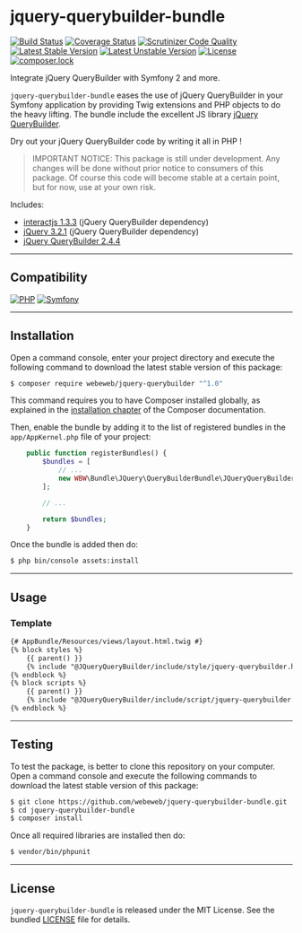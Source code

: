 jquery-querybuilder-bundle
==========================

[![Build Status](https://img.shields.io/travis/webeweb/jquery-querybuilder-bundle/master.svg?style=flat-square)](https://travis-ci.org/webeweb/jquery-querybuilder-bundle)
[![Coverage Status](https://img.shields.io/coveralls/webeweb/jquery-querybuilder-bundle/master.svg?style=flat-square)](https://coveralls.io/github/webeweb/jquery-querybuilder-bundle?branch=master)
[![Scrutinizer Code Quality](https://img.shields.io/scrutinizer/quality/g/webeweb/jquery-querybuilder-bundle/master.svg?style=flat-square)](https://scrutinizer-ci.com/g/webeweb/jquery-querybuilder-bundle/?branch=master)
[![Latest Stable Version](https://img.shields.io/packagist/v/webeweb/jquery-querybuilder-bundle.svg?style=flat-square)](https://packagist.org/packages/webeweb/jquery-querybuilder-bundle)
[![Latest Unstable Version](https://img.shields.io/packagist/vpre/webeweb/jquery-querybuilder-bundle.svg?style=flat-square)](https://packagist.org/packages/webeweb/jquery-querybuilder-bundle)
[![License](https://img.shields.io/packagist/l/webeweb/jquery-querybuilder-bundle.svg?style=flat-square)](https://packagist.org/packages/webeweb/jquery-querybuilder-bundle)
[![composer.lock](https://img.shields.io/badge/.lock-uncommited-important.svg?style=flat-square)](https://packagist.org/packages/webeweb/jquery-querybuilder-bundle)

Integrate jQuery QueryBuilder with Symfony 2 and more.

`jquery-querybuilder-bundle` eases the use of jQuery QueryBuilder in your
Symfony application by providing Twig extensions and PHP objects to do the
heavy lifting. The bundle include the excellent JS library
[jQuery QueryBuilder](https://querybuilder.js.org/).

Dry out your jQuery QueryBuilder code by writing it all in PHP !

> IMPORTANT NOTICE: This package is still under development. Any changes will be
> done without prior notice to consumers of this package. Of course this code
> will become stable at a certain point, but for now, use at your own risk.

Includes:

- [interactjs 1.3.3](http://interactjs.io/) (jQuery QueryBuilder dependency)
- [jQuery 3.2.1](http://jquery.com/) (jQuery QueryBuilder dependency)
- [jQuery QueryBuilder 2.4.4](https://querybuilder.js.org/)

---

## Compatibility

[![PHP](https://img.shields.io/packagist/php-v/webeweb/jquery-querybuilder-bundle.svg?style=flat-square)](http://php.net)
[![Symfony](https://img.shields.io/badge/symfony-%5E2.7%7C%5E3.0%7C%5E4.0-brightness.svg?style=flat-square)](https://symfony.com)

---

## Installation

Open a command console, enter your project directory and execute the following
command to download the latest stable version of this package:

```bash
$ composer require webeweb/jquery-querybuilder "^1.0"
```

This command requires you to have Composer installed globally, as explained in
the [installation chapter](https://getcomposer.org/doc/00-intro.md) of the
Composer documentation.

Then, enable the bundle by adding it to the list of registered bundles
in the `app/AppKernel.php` file of your project:

```php
    public function registerBundles() {
        $bundles = [
            // ...
            new WBW\Bundle\JQuery\QueryBuilderBundle\JQueryQueryBuilderBundle(),
        ];

        // ...

        return $bundles;
    }
```

Once the bundle is added then do:

```bash
$ php bin/console assets:install
```

---

## Usage

### Template

```html
{# AppBundle/Resources/views/layout.html.twig #}
{% block styles %}
    {{ parent() }}
    {% include "@JQueryQueryBuilder/include/style/jquery-querybuilder.html.twig" %}
{% endblock %}
{% block scripts %}
    {{ parent() }}
    {% include "@JQueryQueryBuilder/include/script/jquery-querybuilder.html.twig" %}
{% endblock %}
```

---

## Testing

To test the package, is better to clone this repository on your computer.
Open a command console and execute the following commands to download the latest
stable version of this package:

```bash
$ git clone https://github.com/webeweb/jquery-querybuilder-bundle.git
$ cd jquery-querybuilder-bundle
$ composer install
```

Once all required libraries are installed then do:

```bash
$ vendor/bin/phpunit
```

---

## License

`jquery-querybuilder-bundle` is released under the MIT License. See the bundled
[LICENSE](LICENSE) file for details.

